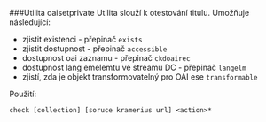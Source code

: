 ###Utilita oaisetprivate
Utilita slouží k otestování titulu. 
Umožňuje následující: 
 - zjistit existenci - přepinač ```exists```
 - zjistit dostupnost - přepinač ```accessible```
 - dostupnost oai zaznamu - přepinač ```ckdoairec```
 - dostupnost lang emelemtu ve streamu DC - přepinač ```langelm```
 - zjistí, zda je objekt transformovatelný pro OAI ese ```transformable```
 

Použití: 


```check [collection] [soruce kramerius url] <action>*```

